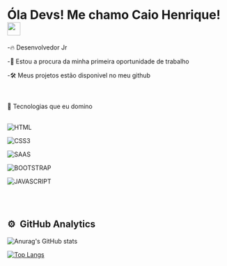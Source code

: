 <h1> Óla Devs! Me chamo Caio Henrique! <img src="https://raw.githubusercontent.com/kaueMarques/kaueMarques/master/hi.gif"width="30px"></h1>

-🔥 Desenvolvedor Jr

-🔭 Estou a procura da minha primeira oportunidade de trabalho

-🛠 Meus projetos estão disponivel no meu github

<br><br>
🔗 Tecnologias que eu domino
<br><br>
<div style="text-aling:center">
<img  alt="HTML"
src="https://img.shields.io/badge/HTML5-E34F26?style=for-the-badge&logo=html5&logoColor=white">     

<img  alt="CSS3"
src="https://img.shields.io/badge/CSS3-1572B6?style=for-the-badge&logo=css3&logoColor=white">  

<img  alt="SAAS"
src="https://img.shields.io/badge/Sass-CC6699?style=for-the-badge&logo=sass&logoColor=white">  

<img  alt="BOOTSTRAP"
src="https://img.shields.io/badge/Bootstrap-563D7C?style=for-the-badge&logo=bootstrap&logoColor=white">  

<img  alt="JAVASCRIPT"
src="https://img.shields.io/badge/JavaScript-F7DF1E?style=for-the-badge&logo=javascript&logoColor=black">  
</div>
<br><br>

## ⚙ &nbsp;GitHub Analytics

![Anurag's GitHub stats](https://github-readme-stats.vercel.app/api?username=caiohmg&show_icons=true&theme=radical)


[![Top Langs](https://github-readme-stats.vercel.app/api/top-langs/?username=caiohmg&layout=compact)](https://github.com/anuraghazra/github-readme-stats)
